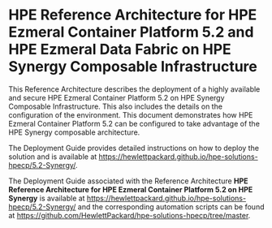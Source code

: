 # HPE Reference Architecture for HPE Ezmeral Container Platform 5.2 and HPE Ezmeral Data Fabric on HPE Synergy Composable Infrastructure

This Reference Architecture describes the deployment of a highly available and secure HPE Ezmeral Container Platform 5.2 on HPE Synergy Composable Infrastructure. This also includes the details on the configuration of the environment. This document demonstrates how HPE Ezmeral Container Platform 5.2 can be configured to take advantage of the HPE Synergy composable architecture.
 
The Deployment Guide provides detailed instructions on how to deploy the solution and is available at https://hewlettpackard.github.io/hpe-solutions-hpecp/5.2-Synergy/.

The Deployment Guide associated with the Reference Architecture **HPE Reference Architecture for HPE Ezmeral Container Platform 5.2 on HPE Synergy** is available at https://hewlettpackard.github.io/hpe-solutions-hpecp/5.2-Synergy/ and the corresponding automation scripts can be found at https://github.com/HewlettPackard/hpe-solutions-hpecp/tree/master.